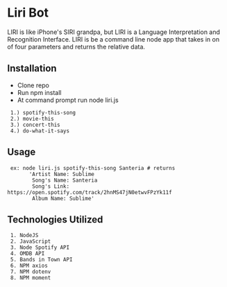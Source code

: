 # Liri Bot

LIRI is like iPhone's SIRI grandpa, but LIRI is a Language Interpretation and Recognition Interface. LIRI is be a command line node app that takes in on of four parameters and returns the relative data.

## Installation

 * Clone repo
 * Run npm install
 * At command prompt run node liri.js <pass in an instructions below>

```commands
 1.) spotify-this-song
 2.) movie-this
 3.) concert-this
 4.) do-what-it-says

```

## Usage

```usage
 ex: node liri.js spotify-this-song Santeria # returns 
       'Artist Name: Sublime
        Song's Name: Santeria
        Song's Link: https://open.spotify.com/track/2hnMS47jN0etwvFPzYk11f
        Album Name: Sublime'
```
## Technologies Utilized

```technologies
 1. NodeJS
 2. JavaScript
 3. Node Spotify API
 4. OMDB API
 5. Bands in Town API
 6. NPM axios
 7. NPM dotenv
 8. NPM moment

```

